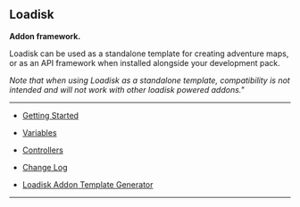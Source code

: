 ## **Loadisk**
**Addon framework.**

Loadisk can be used as a standalone template for creating adventure maps, or as an API framework when installed alongside your development pack. 

*Note that when using Loadisk as a standalone template, compatibility is not intended and will not work with other loadisk powered addons."*

---

- [Getting Started](https://github.com/Voxel-Lab-Studios/Loadisk/blob/main/documentation/feature/getstarted.md)

- [Variables](https://github.com/Voxel-Lab-Studios/Loadisk/blob/main/documentation/feature/variable.md)

- [Controllers](https://github.com/Voxel-Lab-Studios/Loadisk/blob/main/documentation/feature/controllers.md)

- [Change Log](https://github.com/Voxel-Lab-Studios/Loadisk/blob/main/documentation/feature/change_log.md)

- [Loadisk Addon Template Generator](https://github.com/Voxel-Lab-Studios/Loadisk/raw/main/builds/ldPackGen1.0.0.zip)

---